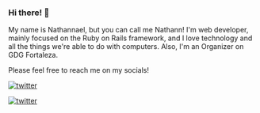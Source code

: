 ### Hi there! 👋

My name is Nathannael, but you can call me Nathann! I'm web developer, mainly focused on the Ruby on Rails framework, and I love technology and all the things we're able to do with computers. Also, I'm an Organizer on GDG Fortaleza.

Please feel free to reach me on my socials!

<a href="https://twitter.com/nathannmorais" target="_blank">![twitter](https://img.shields.io/badge/TWITTER-@nathannmorais-lightgrey?style=for-the-badge)</a>

<a href="https://www.linkedin.com/in/nathannael/" target="_blank">![twitter](https://img.shields.io/badge/LINKEDIN-in/nathannael-lightgrey?style=for-the-badge)</a>

